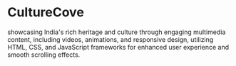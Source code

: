 # CultureCove
showcasing India's rich heritage and culture through engaging multimedia content, including videos, animations, and responsive design, utilizing HTML, CSS, and JavaScript frameworks for enhanced user experience and smooth scrolling effects.
